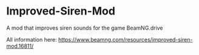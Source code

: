 # Improved-Siren-Mod
A mod that improves siren sounds for the game BeamNG.drive

All information here:
https://www.beamng.com/resources/improved-siren-mod.16811/
